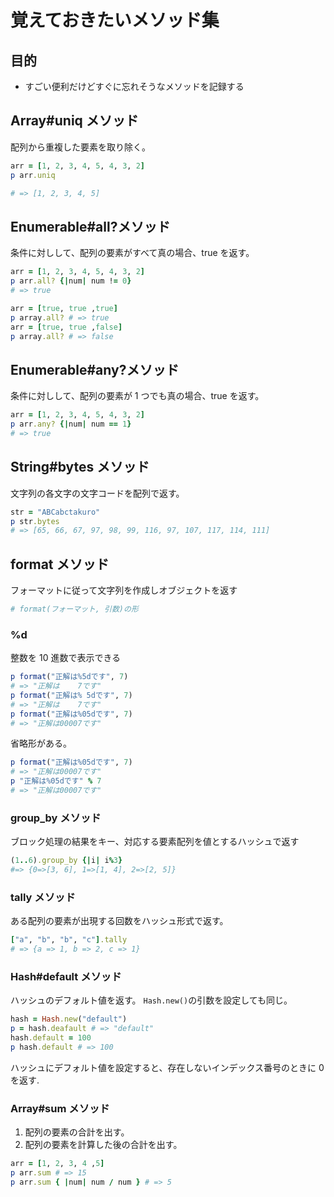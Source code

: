 # 覚えておきたいメソッド集

## 目的

- すごい便利だけどすぐに忘れそうなメソッドを記録する

## Array#uniq メソッド

配列から重複した要素を取り除く。

```ruby
arr = [1, 2, 3, 4, 5, 4, 3, 2]
p arr.uniq

# => [1, 2, 3, 4, 5]
```

## Enumerable#all?メソッド

条件に対しして、配列の要素がすべて真の場合、true を返す。

```ruby
arr = [1, 2, 3, 4, 5, 4, 3, 2]
p arr.all? {|num| num != 0}
# => true
```

```ruby
arr = [true, true ,true]
p array.all? # => true
arr = [true, true ,false]
p array.all? # => false
```

## Enumerable#any?メソッド

条件に対しして、配列の要素が 1 つでも真の場合、true を返す。

```ruby
arr = [1, 2, 3, 4, 5, 4, 3, 2]
p arr.any? {|num| num == 1}
# => true
```

## String#bytes メソッド

文字列の各文字の文字コードを配列で返す。

```ruby
str = "ABCabctakuro"
p str.bytes
# => [65, 66, 67, 97, 98, 99, 116, 97, 107, 117, 114, 111]
```

## format メソッド

フォーマットに従って文字列を作成しオブジェクトを返す

```ruby
# format(フォーマット, 引数)の形
```

### %d

整数を 10 進数で表示できる

```ruby
p format("正解は%5dです", 7)
# => "正解は    7です"
p format("正解は% 5dです", 7)
# => "正解は    7です"
p format("正解は%05dです", 7)
# => "正解は00007です"
```

省略形がある。

```ruby
p format("正解は%05dです", 7)
# => "正解は00007です"
p "正解は%05dです" % 7
# => "正解は00007です"
```

### group_by メソッド

ブロック処理の結果をキー、対応する要素配列を値とするハッシュで返す

```ruby
(1..6).group_by {|i| i%3}
#=> {0=>[3, 6], 1=>[1, 4], 2=>[2, 5]}
```

### tally メソッド

ある配列の要素が出現する回数をハッシュ形式で返す。

```ruby
["a", "b", "b", "c"].tally
# => {a => 1, b => 2, c => 1}
```

### Hash#default メソッド

ハッシュのデフォルト値を返す。
`Hash.new()`の引数を設定しても同じ。

```ruby
hash = Hash.new("default")
p = hash.deafault # => "default"
hash.default = 100
p hash.default # => 100
```

ハッシュにデフォルト値を設定すると、存在しないインデックス番号のときに 0 を返す.

### Array#sum メソッド

1. 配列の要素の合計を出す。
2. 配列の要素を計算した後の合計を出す。

```ruby
arr = [1, 2, 3, 4 ,5]
p arr.sum # => 15
p arr.sum { |num| num / num } # => 5
```
